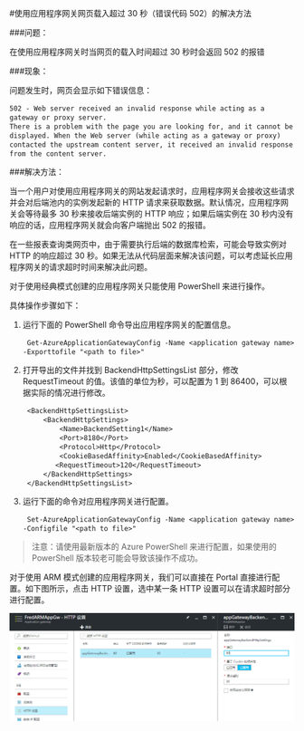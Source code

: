 <properties
	pageTitle="使用应用程序网关网页载入超过 30 秒（错误代码 502）的解决方法"
	description="如何解决载入超过 30 秒出现 502 错误"
	services="application-gateway"
	documentationCenter=""
	authors=""
	manager=""
	editor=""
	tags=""/>

<tags
	ms.service="application-gateway-aog"
	ms.date="10/27/2016"
	wacn.date="11/03/2016"/>


#使用应用程序网关网页载入超过 30 秒（错误代码 502）的解决方法

###问题：

在使用应用程序网关时当网页的载入时间超过 30 秒时会返回 502 的报错

###现象：

问题发生时，网页会显示如下错误信息：
	
	502 - Web server received an invalid response while acting as a gateway or proxy server.
	There is a problem with the page you are looking for, and it cannot be displayed. When the Web server (while acting as a gateway or proxy) contacted the upstream content server, it received an invalid response from the content server.

###解决方法：

当一个用户对使用应用程序网关的网站发起请求时，应用程序网关会接收这些请求并会对后端池内的实例发起新的 HTTP 请求来获取数据。默认情况，应用程序网关会等待最多 30 秒来接收后端实例的 HTTP 响应；如果后端实例在 30 秒内没有响应的话，应用程序网关就会向客户端抛出 502 的报错。

在一些报表查询类网页中，由于需要执行后端的数据库检索，可能会导致实例对 HTTP 的响应超过 30 秒。如果无法从代码层面来解决该问题，可以考虑延长应用程序网关的请求超时时间来解决此问题。

对于使用经典模式创建的应用程序网关只能使用 PowerShell 来进行操作。

具体操作步骤如下：

1. 运行下面的 PowerShell 命令导出应用程序网关的配置信息。

		Get-AzureApplicationGatewayConfig -Name <application gateway name> -Exporttofile "<path to file>"

2. 打开导出的文件并找到 BackendHttpSettingsList 部分，修改 RequestTimeout 的值。该值的单位为秒，可以配置为 1 到 86400，可以根据实际的情况进行修改。
	
	    <BackendHttpSettingsList>
	        <BackendHttpSettings>
	            <Name>BackendSetting1</Name>
	            <Port>8180</Port>
	            <Protocol>Http</Protocol>
	            <CookieBasedAffinity>Enabled</CookieBasedAffinity>
	           <RequestTimeout>120</RequestTimeout>
	        </BackendHttpSettings>
	    </BackendHttpSettingsList>

3. 运行下面的命令对应用程序网关进行配置。

		Set-AzureApplicationGatewayConfig -Name <application gateway name> -Configfile "<path to file>"

>注意：请使用最新版本的 Azure PowerShell 来进行配置，如果使用的 PowerShell 版本较老可能会导致该操作不成功。

对于使用 ARM 模式创建的应用程序网关，我们可以直接在 Portal 直接进行配置。如下图所示，点击 HTTP 设置，选中某一条 HTTP 设置可以在请求超时部分进行配置。

![](./media/aog-web-app-timeout-30s/timeout.png)


 

